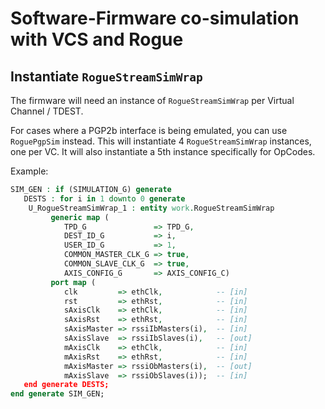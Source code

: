 # Software-Firmware co-simulation with VCS and Rogue

## Instantiate `RogueStreamSimWrap`

The firmware will need an instance of `RogueStreamSimWrap` per Virtual Channel / TDEST.

For cases where a PGP2b interface is being emulated, you can use `RoguePgpSim` instead.
This will instantiate 4 `RogueStreamSimWrap` instances, one per VC. It will also
instantiate a 5th instance specifically for OpCodes.

Example:

``` VHDL
SIM_GEN : if (SIMULATION_G) generate
   DESTS : for i in 1 downto 0 generate
    U_RogueStreamSimWrap_1 : entity work.RogueStreamSimWrap
         generic map (
            TPD_G               => TPD_G,
            DEST_ID_G           => i,
            USER_ID_G           => 1,
            COMMON_MASTER_CLK_G => true,
            COMMON_SLAVE_CLK_G  => true,
            AXIS_CONFIG_G       => AXIS_CONFIG_C)
         port map (
            clk         => ethClk,            -- [in]
            rst         => ethRst,            -- [in]
            sAxisClk    => ethClk,            -- [in]
            sAxisRst    => ethRst,            -- [in]
            sAxisMaster => rssiIbMasters(i),  -- [in]
            sAxisSlave  => rssiIbSlaves(i),   -- [out]
            mAxisClk    => ethClk,            -- [in]
            mAxisRst    => ethRst,            -- [in]
            mAxisMaster => rssiObMasters(i),  -- [out]
            mAxisSlave  => rssiObSlaves(i));  -- [in]
   end generate DESTS;
end generate SIM_GEN;
```